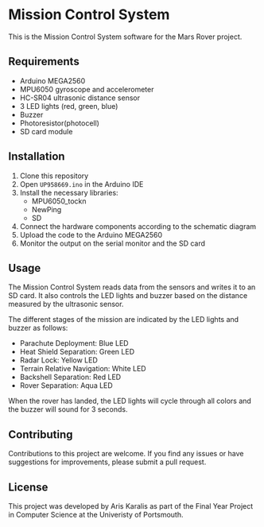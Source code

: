 # Mission Control System

This is the Mission Control System software for the Mars Rover project.

## Requirements

- Arduino MEGA2560
- MPU6050 gyroscope and accelerometer
- HC-SR04 ultrasonic distance sensor
- 3 LED lights (red, green, blue)
- Buzzer
- Photoresistor(photocell)
- SD card module

## Installation

1. Clone this repository
2. Open `UP958669.ino` in the Arduino IDE
3. Install the necessary libraries:
   - MPU6050_tockn
   - NewPing
   - SD
4. Connect the hardware components according to the schematic diagram
5. Upload the code to the Arduino MEGA2560
6. Monitor the output on the serial monitor and the SD card

## Usage

The Mission Control System reads data from the sensors and writes it to an SD card. It also controls the LED lights and buzzer based on the distance measured by the ultrasonic sensor.

The different stages of the mission are indicated by the LED lights and buzzer as follows:

- Parachute Deployment: Blue LED
- Heat Shield Separation: Green LED
- Radar Lock: Yellow LED
- Terrain Relative Navigation: White LED
- Backshell Separation: Red LED
- Rover Separation: Aqua LED

When the rover has landed, the LED lights will cycle through all colors and the buzzer will sound for 3 seconds.

## Contributing

Contributions to this project are welcome. If you find any issues or have suggestions for improvements, please submit a pull request.

## License

This project was developed by Aris Karalis as part of the Final Year Project in Computer Science at the Univeristy of Portsmouth.
